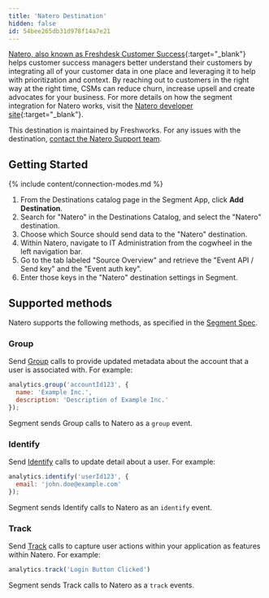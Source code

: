 ```yaml
---
title: 'Natero Destination'
hidden: false
id: 54bee265db31d978f14a7e21
---
```

[Natero, also known as Freshdesk Customer Success](https://urldefense.com/v3/__https://freshsuccess.com/?utm_source=segmentio&utm_medium=docs&utm_campaign=partners__;!!NCc8flgU!JByOjJz8hK4AJQxY6Rqzqe0ZcUCB3UJBtbn1bQrxTh6SxjM-uHPST7abmfD3cRc$){:target="_blank"} helps customer success managers better understand their customers by integrating all of your customer data in one place and leveraging it to help with prioritization and context.  By reaching out to customers in the right way at the right time, CSMs can reduce churn, increase upsell and create advocates for your business.  For more details on how the segment integration for Natero works, visit the [Natero developer site](https://urldefense.com/v3/__https://developer.freshsuccess.com/api/segmentapi.html__;!!NCc8flgU!JByOjJz8hK4AJQxY6Rqzqe0ZcUCB3UJBtbn1bQrxTh6SxjM-uHPST7abnKQ8GJ4$){:target="_blank"}.

This destination is maintained by Freshworks. For any issues with the destination, [contact the Natero Support team](mailto:support@freshsuccess.com).

## Getting Started

{% include content/connection-modes.md %}

1. From the Destinations catalog page in the Segment App, click **Add Destination**.
2. Search for "Natero" in the Destinations Catalog, and select the "Natero" destination.
3. Choose which Source should send data to the "Natero" destination.
4. Within Natero, navigate to IT Administration from the cogwheel in the left navigation bar.
5. Go to the tab labeled "Source Overview" and retrieve the "Event API / Send key" and the "Event auth key".
6. Enter those keys in the "Natero" destination settings in Segment.


## Supported methods

Natero supports the following methods, as specified in the [Segment Spec](/docs/connections/spec).

### Group

Send [Group](/docs/connections/spec/group) calls to provide updated metadata about the account that a user is associated with. For example:

```js
analytics.group('accountId123', {
  name: 'Example Inc.',
  description: 'Description of Example Inc.'
});
```

Segment sends Group calls to Natero as a `group` event.


### Identify

Send [Identify](/docs/connections/spec/identify) calls to update detail about a user. For example:

```js
analytics.identify('userId123', {
  email: 'john.doe@example.com'
});
```

Segment sends Identify calls to Natero as an `identify` event.


### Track

Send [Track](/docs/connections/spec/track) calls to capture user actions within your application as features within Natero. For example:

```js
analytics.track('Login Button Clicked')
```

Segment sends Track calls to Natero as a `track` events.

